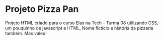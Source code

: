 # Projeto Pizza Pan
Projeto HTML criado para o curso Elas na Tech - Turma 08 utilizando CSS, um pouquinho de javascript e HTML. Nome fictício e história da pizzaria também. Mas valeu!
